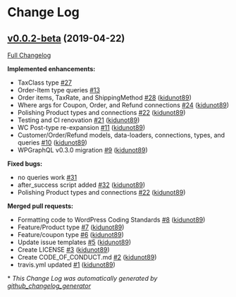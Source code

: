 # Change Log

## [v0.0.2-beta](https://github.com/kidunot89/wp-graphql-woocommerce/tree/v0.0.2-beta) (2019-04-22)
[Full Changelog](https://github.com/kidunot89/wp-graphql-woocommerce/compare/0.0.1...v0.0.2-beta)

**Implemented enhancements:**

- TaxClass type  [\#27](https://github.com/kidunot89/wp-graphql-woocommerce/issues/27)
- Order-Item type queries [\#13](https://github.com/kidunot89/wp-graphql-woocommerce/issues/13)
- Order items, TaxRate, and ShippingMethod [\#28](https://github.com/kidunot89/wp-graphql-woocommerce/pull/28) ([kidunot89](https://github.com/kidunot89))
- Where args for Coupon, Order, and Refund connections [\#24](https://github.com/kidunot89/wp-graphql-woocommerce/pull/24) ([kidunot89](https://github.com/kidunot89))
- Polishing Product types and connections [\#22](https://github.com/kidunot89/wp-graphql-woocommerce/pull/22) ([kidunot89](https://github.com/kidunot89))
- Testing and CI renovation [\#21](https://github.com/kidunot89/wp-graphql-woocommerce/pull/21) ([kidunot89](https://github.com/kidunot89))
- WC Post-type re-expansion [\#11](https://github.com/kidunot89/wp-graphql-woocommerce/pull/11) ([kidunot89](https://github.com/kidunot89))
- Customer/Order/Refund models, data-loaders, connections, types, and queries [\#10](https://github.com/kidunot89/wp-graphql-woocommerce/pull/10) ([kidunot89](https://github.com/kidunot89))
- WPGraphQL v0.3.0 migration [\#9](https://github.com/kidunot89/wp-graphql-woocommerce/pull/9) ([kidunot89](https://github.com/kidunot89))

**Fixed bugs:**

- no queries work [\#31](https://github.com/kidunot89/wp-graphql-woocommerce/issues/31)
- after\_success script added [\#32](https://github.com/kidunot89/wp-graphql-woocommerce/pull/32) ([kidunot89](https://github.com/kidunot89))
- Polishing Product types and connections [\#22](https://github.com/kidunot89/wp-graphql-woocommerce/pull/22) ([kidunot89](https://github.com/kidunot89))

**Merged pull requests:**

- Formatting code to WordPress Coding Standards [\#8](https://github.com/kidunot89/wp-graphql-woocommerce/pull/8) ([kidunot89](https://github.com/kidunot89))
- Feature/Product type [\#7](https://github.com/kidunot89/wp-graphql-woocommerce/pull/7) ([kidunot89](https://github.com/kidunot89))
- Feature/coupon type [\#6](https://github.com/kidunot89/wp-graphql-woocommerce/pull/6) ([kidunot89](https://github.com/kidunot89))
- Update issue templates [\#5](https://github.com/kidunot89/wp-graphql-woocommerce/pull/5) ([kidunot89](https://github.com/kidunot89))
- Create LICENSE [\#3](https://github.com/kidunot89/wp-graphql-woocommerce/pull/3) ([kidunot89](https://github.com/kidunot89))
- Create CODE\_OF\_CONDUCT.md [\#2](https://github.com/kidunot89/wp-graphql-woocommerce/pull/2) ([kidunot89](https://github.com/kidunot89))
- travis.yml updated [\#1](https://github.com/kidunot89/wp-graphql-woocommerce/pull/1) ([kidunot89](https://github.com/kidunot89))



\* *This Change Log was automatically generated by [github_changelog_generator](https://github.com/skywinder/Github-Changelog-Generator)*